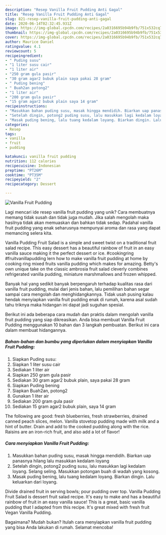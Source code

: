 ```yaml
---
description: "Resep Vanilla Fruit Pudding Anti Gagal"
title: "Resep Vanilla Fruit Pudding Anti Gagal"
slug: 821-resep-vanilla-fruit-pudding-anti-gagal
date: 2020-06-14T02:32:45.931Z
image: https://img-global.cpcdn.com/recipes/2a0316695b94b9fb/751x532cq70/vanilla-fruit-pudding-foto-resep-utama.jpg
thumbnail: https://img-global.cpcdn.com/recipes/2a0316695b94b9fb/751x532cq70/vanilla-fruit-pudding-foto-resep-utama.jpg
cover: https://img-global.cpcdn.com/recipes/2a0316695b94b9fb/751x532cq70/vanilla-fruit-pudding-foto-resep-utama.jpg
author: Maurice Daniel
ratingvalue: 4.1
reviewcount: 5
recipeingredient:
- " Puding susu"
- "1 liter susu cair"
- "1 liter air"
- "250 gram gula pasir"
- "30 gram agar2 bubuk plain saya pakai 28 gram"
- " Puding bening"
- " Buah2an potong2"
- "1 liter air"
- "200 gram gula pasir"
- "15 gram agar2 bubuk plain saya 14 gram"
recipeinstructions:
- "Masukkan bahan puding susu, masak hingga mendidih. Biarkan uap panasnya hilang lalu masukkan kedalam loyang"
- "Setelah dingin, potong2 puding susu, lalu masukkan lagi kedalam loyang. Selang seling. Masukkan potongan buah di wadah yang kosong."
- "Masak puding bening, lalu tuang kedalam loyang. Biarkan dingin. Lalu keluarkan dari loyang."
categories:
- Resep
tags:
- vanilla
- fruit
- pudding

katakunci: vanilla fruit pudding 
nutrition: 112 calories
recipecuisine: Indonesian
preptime: "PT26M"
cooktime: "PT35M"
recipeyield: "2"
recipecategory: Dessert

---
```



![Vanilla Fruit Pudding](https://img-global.cpcdn.com/recipes/2a0316695b94b9fb/751x532cq70/vanilla-fruit-pudding-foto-resep-utama.jpg)

Lagi mencari ide resep vanilla fruit pudding yang unik? Cara membuatnya memang tidak susah dan tidak juga mudah. Jika salah mengolah maka hasilnya tidak akan memuaskan dan bahkan tidak sedap. Padahal vanilla fruit pudding yang enak seharusnya mempunyai aroma dan rasa yang dapat memancing selera kita.

Vanilla Pudding Fruit Salad is a simple and sweet twist on a traditional fruit salad recipe. This easy dessert has a beautiful rainbow of fruit in an easy vanilla sauce making it the perfect dessert or ice. #cookingring #fruitvanillapudding lern how to make vanilla fruit pudding at home by cooking ring mixed fruits vanilla pudding which makes for amazing. Betty&#39;s own unique take on the classic ambrosia fruit salad cleverly combines refrigerated vanilla pudding, miniature marshmallows and frozen whipped.

Banyak hal yang sedikit banyak berpengaruh terhadap kualitas rasa dari vanilla fruit pudding, mulai dari jenis bahan, lalu pemilihan bahan segar sampai cara mengolah dan menghidangkannya. Tidak usah pusing kalau hendak menyiapkan vanilla fruit pudding enak di rumah, karena asal sudah tahu triknya maka hidangan ini dapat jadi suguhan spesial.


Berikut ini ada beberapa cara mudah dan praktis dalam mengolah vanilla fruit pudding yang siap dikreasikan. Anda bisa membuat Vanilla Fruit Pudding menggunakan 10 bahan dan 3 langkah pembuatan. Berikut ini cara dalam membuat hidangannya.

<!--inarticleads1-->

##### Bahan-bahan dan bumbu yang diperlukan dalam menyiapkan Vanilla Fruit Pudding:

1. Siapkan  Puding susu:
1. Siapkan 1 liter susu cair
1. Sediakan 1 liter air
1. Siapkan 250 gram gula pasir
1. Sediakan 30 gram agar2 bubuk plain, saya pakai 28 gram
1. Siapkan  Puding bening
1. Siapkan  Buah2an, potong2
1. Gunakan 1 liter air
1. Sediakan 200 gram gula pasir
1. Sediakan 15 gram agar2 bubuk plain, saya 14 gram


The following are good: fresh blueberries, fresh strawberries, drained canned peach slices, melon. Vanilla stovetop pudding made with milk and a hint of butter. Drain and add to the cooked pudding along with the rice. Raisins are an iron-rich fruit, and also add a lot of flavor! 

<!--inarticleads2-->

##### Cara menyiapkan Vanilla Fruit Pudding:

1. Masukkan bahan puding susu, masak hingga mendidih. Biarkan uap panasnya hilang lalu masukkan kedalam loyang
1. Setelah dingin, potong2 puding susu, lalu masukkan lagi kedalam loyang. Selang seling. Masukkan potongan buah di wadah yang kosong.
1. Masak puding bening, lalu tuang kedalam loyang. Biarkan dingin. Lalu keluarkan dari loyang.


Divide drained fruit in serving bowls; pour pudding over top. Vanilla Pudding Fruit Salad is dessert fruit salad recipe. It&#39;s easy to make and has a beautiful rainbow of fruit in an easy vanilla sauce! This is a great, basic vanilla pudding that I adapted from this recipe. It&#39;s great mixed with fresh fruit Vegan Vanilla Pudding. 

Bagaimana? Mudah bukan? Itulah cara menyiapkan vanilla fruit pudding yang bisa Anda lakukan di rumah. Selamat mencoba!
